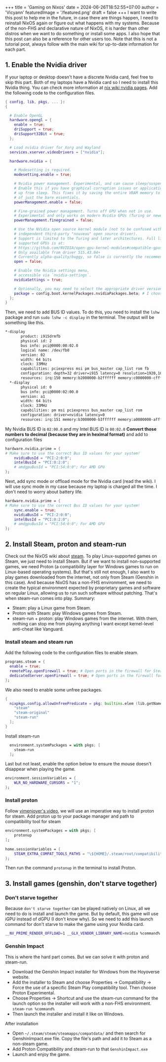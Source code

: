 +++
title = 'Gaming on Nixos'
date = 2024-06-26T18:52:55+07:00
author = 'Vicyann'
featuredImage = '/featured.png'
draft = false
+++
I want to write this post to help me in the future, in case there are things happen, I need to reinstall NixOS again or figure out what happens with my systems. Because of the non-FHS and declarative nature of NixOS, it is harder than other distros when we want to do something or install some apps. I also hope that this post can also be a reference for other users too. Note that this is not a tutorial post, always follow with the main wiki for up-to-date information for each part.
## 1. Enable the Nvidia driver
If your laptop or desktop doesn't have a discrete Nvidia card, feel free to skip this part. Both of my laptops have a Nvidia card so I need to install this Nvidia thing. You can check more information at [nix wiki nvidia pages](https://nixos.wiki/wiki/Nvidia).
Add the following code to the configuration files.
```configurations.nix
{ config, lib, pkgs, ... }:
{

  # Enable OpenGL
  hardware.opengl = {
    enable = true;
    driSupport = true;
    driSupport32Bit = true;
  };

  # Load nvidia driver for Xorg and Wayland
  services.xserver.videoDrivers = ["nvidia"];

  hardware.nvidia = {

    # Modesetting is required.
    modesetting.enable = true;

    # Nvidia power management. Experimental, and can cause sleep/suspend to fail.
    # Enable this if you have graphical corruption issues or application crashes after waking
    # up from sleep. This fixes it by saving the entire VRAM memory to /tmp/ instead 
    # of just the bare essentials.
    powerManagement.enable = false;

    # Fine-grained power management. Turns off GPU when not in use.
    # Experimental and only works on modern Nvidia GPUs (Turing or newer).
    powerManagement.finegrained = false;

    # Use the NVidia open source kernel module (not to be confused with the
    # independent third-party "nouveau" open source driver).
    # Support is limited to the Turing and later architectures. Full list of 
    # supported GPUs is at: 
    # https://github.com/NVIDIA/open-gpu-kernel-modules#compatible-gpus 
    # Only available from driver 515.43.04+
    # Currently alpha-quality/buggy, so false is currently the recommended setting.
    open = false;

    # Enable the Nvidia settings menu,
	# accessible via `nvidia-settings`.
    nvidiaSettings = true;

    # Optionally, you may need to select the appropriate driver version for your specific GPU.
    package = config.boot.kernelPackages.nvidiaPackages.beta; # I choose the beta branch.
  };
}
```
Then, we need to add BUS ID values. To do this, you need to install the `lshw` package and run `sudo lshw -c display` in the terminal. The output will be something like this.
```bash
*-display                 
       product: i915drmfb
       physical id: 2
       bus info: pci@0000:00:02.0
       logical name: /dev/fb0
       version: 02
       width: 64 bits
       clock: 33MHz
       capabilities: pciexpress msi pm bus_master cap_list rom fb
       configuration: depth=32 driver=i915 latency=0 resolution=1920,1080
       resources: irq:150 memory:b2000000-b2ffffff memory:c0000000-cfffffff ioport:5000(size=64) memory:c0000-dffff
  *-display
       physical id: 0
       bus info: pci@0000:02:00.0
       version: a1
       width: 64 bits
       clock: 33MHz
       capabilities: pm msi pciexpress bus_master cap_list rom
       configuration: driver=nvidia latency=0
       resources: irq:151 memory:b3000000-b3ffffff memory:a0000000-afffffff memory:b0000000-b1ffffff ioport:4000(size=128)
```
My Nvidia BUS ID is `02:00.0` and my Intel BUS ID is `00:02.0`
**Convert those numbers to decimal (because they are in heximal format)** and add to configuration files
```configurations.nix
hardware.nvidia.prime = {
# Make sure to use the correct Bus ID values for your system!
	nvidiaBusId = "PCI:2:0:0";
	intelBusId = "PCI:0:2:0";
    # amdgpuBusId = "PCI:54:0:0"; For AMD GPU
};
```
Next, add sync mode or offload mode for the Nvidia card (read the wiki). I will use sync mode in my case because my laptop is charged all the time. I don't need to worry about battery life.
```configurations.nix
hardware.nvidia.prime = {
# Make sure to use the correct Bus ID values for your system!
	sync.enable = true;
	nvidiaBusId = "PCI:2:0:0";
	intelBusId = "PCI:0:2:0";
    # amdgpuBusId = "PCI:54:0:0"; For AMD GPU
};
```
## 2. Install Steam, proton and steam-run 
Check out the NixOS wiki about [steam](https://nixos.wiki/wiki/Steam).
To play Linux-supported games on Steam, we just need to install Steam. But if we want to install non-supported games, we need Proton (a compatibility layer for Windows games to run on Linux-based operating systems). But that's still not enough, I also want to play games downloaded from the internet, not only from Steam (Genshin in this case). And because NixOS has a non-FHS environment, we need to create the typical environment expected by proprietary games and software on regular Linux, allowing us to run such software without patching. That's when steam-run comes into play. Summary:
- Steam: play a Linux game from Steam.
- Proton with Steam: play Windows games from Steam.
- steam-run + proton: play Windows games from the internet.
With them, nothing can stop me from playing anything I want except kernel-level anti-cheat like Vanguard.
### Install steam and steam run
Add the following code to the configuration files to enable steam.
```configurations.nix
programs.steam = {
  enable = true;
  remotePlay.openFirewall = true; # Open ports in the firewall for Steam Remote Play
  dedicatedServer.openFirewall = true; # Open ports in the firewall for Source Dedicated Server
};
```

We also need to enable some unfree packages.
```configurations.nix
{
  nixpkgs.config.allowUnfreePredicate = pkg: builtins.elem (lib.getName pkg) [
    "steam"
    "steam-original"
    "steam-run"
  ];
}
```
Install steam-run
```configurations.nix
  environment.systemPackages = with pkgs; [
    steam-run
  ];
```
Last but not least, enable the option below to ensure the mouse doesn't disappear when playing the game.
```configurations.nix
environment.sessionVariables = {
	WLR_NO_HARDWARE_CURSORS = "1"; 	
};
```
### Install proton 
Follow [vimenjoyer's video](https://youtu.be/qlfm3MEbqYA?si=WA6UtJ8NqBnE7aGp), we will use an imperative way to install proton for steam. Add proton up to your package manager and path to compatibility tool for steam
```configurations.nix
environment.systemPackages = with pkgs; [
    protonup
];
  
home.sessionVariables = {
	STEAM_EXTRA_COMPAT_TOOLS_PATHS = "\${HOME}/.steam/root/compatibilitytools.d";
};
```
Then run the command `protonup` in the terminal to install Proton.
## 3. Install games (genshin, don't starve together)
### Don't starve together
Because `don't starve together` can be played natively on Linux, all we need to do is install and launch the game. But by default, this game will use iGPU instead of dGPU (I don't know why). So we need to add this launch command for don't starve to make the game using your Nvidia card.
```bash
__NV_PRIME_RENDER_OFFLOAD=1 __GLX_VENDOR_LIBRARY_NAME=nvidia %command% 
```
### Genshin Impact
This is where the hard part comes. But we can solve it with proton and steam-run.
- Download the Genshin Impact installer for Windows from the Hoyoverse website.
- Add the installer to Steam and choose Properties -> Compatibility -> Force the use of a specific Steam Play compatibility tool. Then choose Proton Experimental.
- Choose Properties -> Shortcut and use the steam-run command for the launch option so the installer will work with a non-FHS environment.
	```steam-run %command%```
- Then launch the installer and install it like on Windows.

After installation
- Open `~/.steam/steam/steamapps/compatdata/` and then search for GenshinImpact.exe file. Copy the file's path and add it to Steam as a non-steam game.
- Add Proton Compatibility and steam-run to that `GenshinImpact.exe`
- Launch and enjoy the game.
